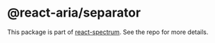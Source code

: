 # @react-aria/separator

This package is part of [react-spectrum](https://github.com/watheia/rsp-kit). See the repo for more details.
